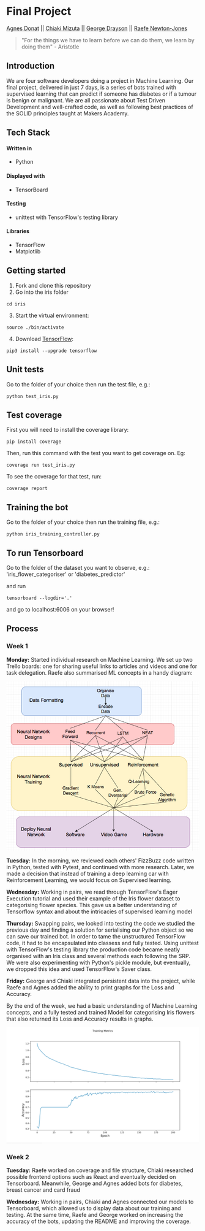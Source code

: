 # Final Project
[Agnes Donat](https://github.com/agnesdonat) || [Chiaki Mizuta](https://github.com/chiakimz) || [George Drayson](https://github.com/GeorgeDrayson) || [Raefe Newton-Jones](https://github.com/Raefey)
> "For the things we have to learn before we can do them, we learn by doing them" - Aristotle

## Introduction

We are four software developers doing a project in Machine Learning. Our final project, delivered in just 7 days, is a series of bots trained with supervised learning that can predict if someone has diabetes or if a tumour is benign or malignant. We are all passionate about Test Driven Development and well-crafted code, as well as following best practices of the SOLID principles taught at Makers Academy.

## Tech Stack

#### Written in
* Python

#### Displayed with
* TensorBoard

#### Testing
* unittest with TensorFlow's testing library

#### Libraries
* TensorFlow
* Matplotlib

## Getting started

1. Fork and clone this repository
2. Go into the iris folder
  ```
  cd iris
  ```
3. Start the virtual environment:
  ```
  source ./bin/activate
  ```
4. Download [TensorFlow](https://www.tensorflow.org/install/):
  ```
  pip3 install --upgrade tensorflow
  ```

## Unit tests

Go to the folder of your choice then run the test file, e.g.:
```
python test_iris.py
```
## Test coverage

First you will need to install the coverage library:
```
pip install coverage
```
Then, run this command with the test you want to get coverage on. Eg:
```
coverage run test_iris.py
```
To see the coverage for that test, run:
```
coverage report
```

## Training the bot

Go to the folder of your choice then run the training file, e.g.:
```
python iris_training_controller.py
```

## To run Tensorboard

Go to the folder of the dataset you want to observe, e.g.: 'iris_flower_categoriser' or 'diabetes_predictor'

and run 
```
tensorboard --logdir='.'
```

and go to localhost:6006 on your browser!

## Process
### Week 1

  <strong>Monday:</strong> Started individual research on Machine Learning. We set up two Trello boards: one for sharing useful links to articles and videos and one for task delegation. Raefe also summarised ML concepts in a handy diagram: <br>

  ![Raefe's diagram for ML](./iris/public/ml_diagram.png "Raefe's diagram on ML")  

  <strong>Tuesday:</strong> In the morning, we reviewed each others' FizzBuzz code written in Python, tested with Pytest, and continued with more research. Later, we made a decision that instead of training a deep learning car with Reinforcement Learning, we would focus on Supervised learning.<br>

  <strong>Wednesday:</strong> Working in pairs, we read through TensorFlow's Eager Execution tutorial and used their example of the Iris flower dataset to categorising flower species. This gave us a better understanding of Tensorflow syntax and about the intricacies of supervised learning model<br>

  <strong>Thursday:</strong> Swapping pairs, we looked into testing the code we studied the previous day and finding a solution for serialising our Python object so we can save our trained bot. In order to tame the unstructured TensorFlow code, it had to be encapsulated into classess and fully tested. Using unittest with TensorFlow's testing library the production code became neatly organised with an Iris class and several methods each following the SRP. We were also experimenting with Python's pickle module, but eventually, we dropped this idea and used TensorFlow's Saver class. <br>

  <strong>Friday:</strong> George and Chiaki integrated persistent data into the project, while Raefe and Agnes added the ability to print graphs for the Loss and Accuracy.

 By the end of the week, we had a basic understanding of Machine Learning concepts, and a fully tested and trained Model for categorising Iris flowers that also returned its Loss and Accuracy results in graphs.

  ![Alt text](./iris/public/graphs.png)
  
### Week 2

<strong>Tuesday:</strong> Raefe worked on coverage and file structure, Chiaki researched possible frontend options such as React and eventually decided on Tensorboard. Meanwhile, George and Agnes added bots for diabetes, breast cancer and card fraud<br>

<strong>Wednesday:</strong> Working in pairs, Chiaki and Agnes connected our models to Tensorboard, which allowed us to display data about our training and testing. At the same time, Raefe and George worked on increasing the accuracy of the bots, updating the README and improving the coverage.


